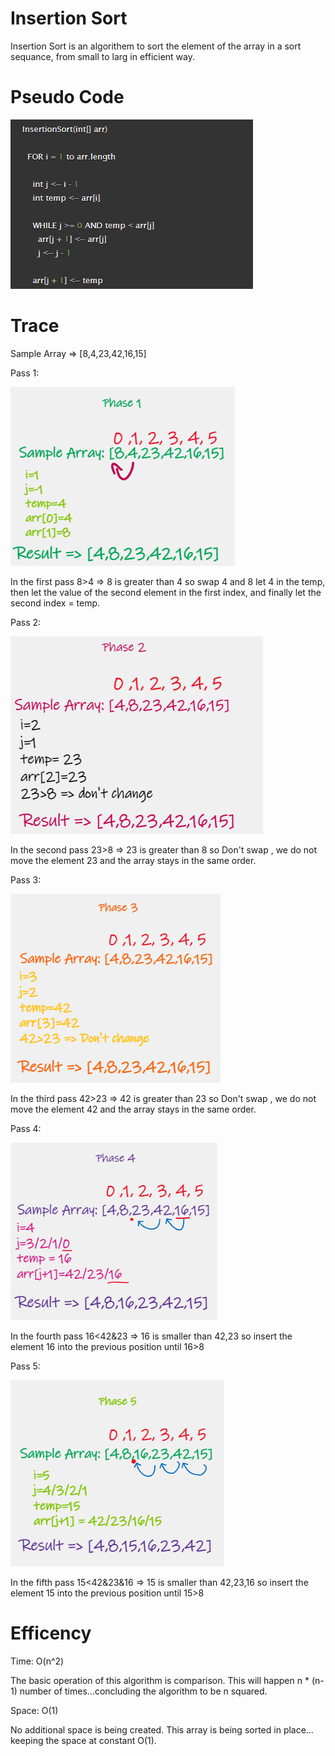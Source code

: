 ﻿# Insertion Sort
Insertion Sort is an algorithem to sort the element of the array in a sort sequance, from small to larg in efficient  way.

# Pseudo Code

![](../../../img/PsudueCode.png)

# Trace

Sample Array => [8,4,23,42,16,15]

Pass 1:

![](../../../img/Phase1.png)

In the first pass 8>4 => 8 is greater than 4 so swap 4 and 8 let 4 in the temp, then let the value of the second element in the first index, and finally let the second index = temp. 


Pass 2:

![](../../../img/phase2.png)

In the second pass 23>8  => 23 is greater than 8 so Don't swap , we do not move the element 23 and the array stays in the same order.


Pass 3:

![](../../../img/phase3.png)


In the third pass 42>23  => 42 is greater than 23 so Don't swap , we do not move the element 42 and the array stays in the same order.


Pass 4:

![](../../../img/phase4.png)


In the fourth pass 16<42&23  => 16 is smaller than 42,23 so insert the element 16 into the previous position until 16>8


Pass 5:

![](../../../img/phase5.png)

In the fifth pass 15<42&23&16  => 15 is smaller than 42,23,16 so insert the element 15 into the previous position until 15>8


# Efficency

Time: O(n^2)

The basic operation of this algorithm is comparison. This will happen n * (n-1) number of times…concluding the algorithm to be n squared.

Space: O(1)

No additional space is being created. This array is being sorted in place…keeping the space at constant O(1).
